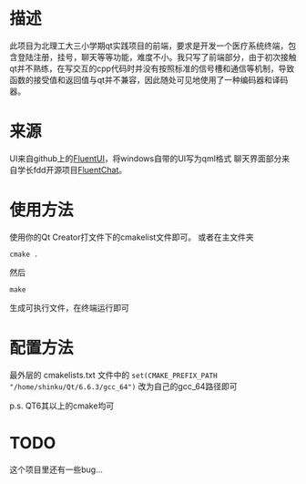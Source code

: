 
# 描述

此项目为北理工大三小学期qt实践项目的前端，要求是开发一个医疗系统终端，包含登陆注册，挂号，聊天等等功能，难度不小。我只写了前端部分，由于初次接触qt并不熟练，在写交互的cpp代码时并没有按照标准的信号槽和通信等机制，导致函数的接受值和返回值与qt并不兼容，因此随处可见地使用了一种编码器和译码器。
# 来源

UI来自github上的[FluentUI](https://github.com/zhuzichu520/FluentUI)，将windows自带的UI写为qml格式
聊天界面部分来自学长fdd开源项目[FluentChat](https://github.com/flwfdd/FluentChat?tab=readme-ov-file)。

# 使用方法

使用你的Qt Creator打文件下的cmakelist文件即可。
或者在主文件夹
```
cmake .
```
然后
```
make
```
生成可执行文件，在终端运行即可
# 配置方法
最外层的 cmakelists.txt 文件中的 `set(CMAKE_PREFIX_PATH "/home/shinku/Qt/6.6.3/gcc_64")` 改为自己的gcc_64路径即可

p.s. QT6其以上的cmake均可 

# TODO

这个项目里还有一些bug...